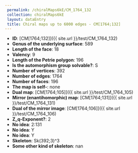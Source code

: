 ```yaml
--- 
 permalink: /chiralMaps6kE/CM_1764_132 
 collection: chiralMaps6kE
 layout: dataEntry
 title: Chiral maps up to 6000 edges - CM[1764;132]
---
```


- **ID**: [CM[1764;132]]({{ site.url }}/test/CM_1764_132)
- **Genus of the underlying surface**: 589
- **Length of the face**: 18
- **Valency**: 9
- **Length of the Petrie polygon**: 196
- **Is the automorphism group solvable?**: S
- **Number of vertices**: 392
- **Number of edges**: 1764
- **Number of faces**: 196
- **The map is self-**: none
- **Dual map**: [CM[1764;105]]({{ site.url }}/test/CM_1764_105)
- **Mirror (enantihomorphic) map**: [CM[1764;131]]({{ site.url }}/test/CM_1764_131)
- **Dual of the mirror image**: [CM[1764;106]]({{ site.url }}/test/CM_1764_106)
- **Z_q-Exponent?**: 2
- **No idea**:  2:131
- **No idea**: Y
- **No idea**: Y
- **Skeleton**: Sk(392;3)^3
- **Some other kind of skeleton**: nan
